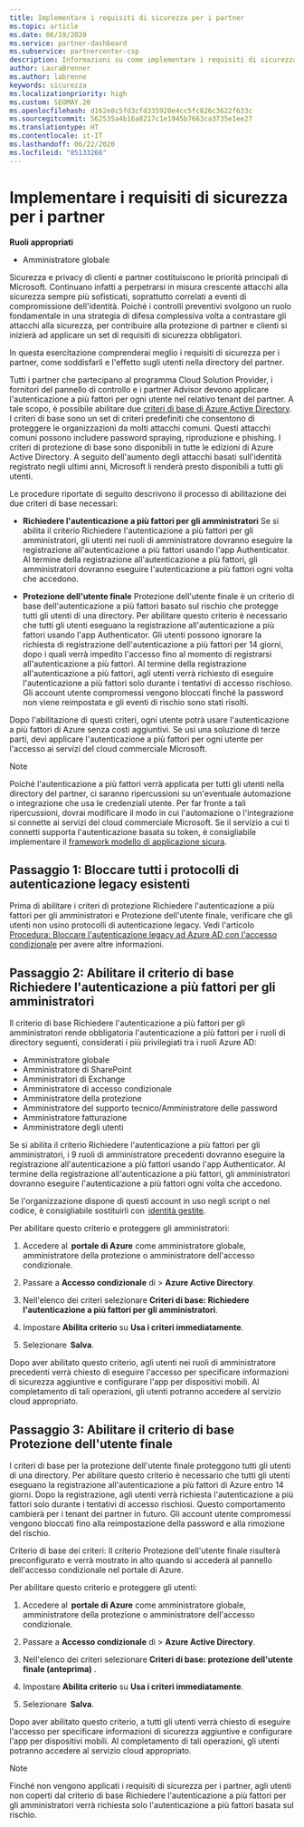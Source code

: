 ```yaml
---
title: Implementare i requisiti di sicurezza per i partner
ms.topic: article
ms.date: 06/19/2020
ms.service: partner-dashboard
ms.subservice: partnercenter-csp
description: Informazioni su come implementare i requisiti di sicurezza necessari per gli utenti
author: LauraBrenner
ms.author: labrenne
keywords: sicurezza
ms.localizationpriority: high
ms.custom: SEOMAY.20
ms.openlocfilehash: d162e8c5fd3cfd335920e4cc5fc826c3622f633c
ms.sourcegitcommit: 562535a4b16a8217c1e1945b7663ca3735e1ee27
ms.translationtype: HT
ms.contentlocale: it-IT
ms.lasthandoff: 06/22/2020
ms.locfileid: "85133266"
---
```

# <a name="implement-the-partner-security-requirements"></a>Implementare i requisiti di sicurezza per i partner

**Ruoli appropriati**

- Amministratore globale

Sicurezza e privacy di clienti e partner costituiscono le priorità principali di Microsoft. Continuano infatti a perpetrarsi in misura crescente attacchi alla sicurezza sempre più sofisticati, soprattutto correlati a eventi di compromissione dell'identità. Poiché i controlli preventivi svolgono un ruolo fondamentale in una strategia di difesa complessiva volta a contrastare gli attacchi alla sicurezza, per contribuire alla protezione di partner e clienti si inizierà ad applicare un set di requisiti di sicurezza obbligatori.

In questa esercitazione comprenderai meglio i requisiti di sicurezza per i partner, come soddisfarli e l'effetto sugli utenti nella directory del partner.

Tutti i partner che partecipano al programma Cloud Solution Provider, i fornitori del pannello di controllo e i partner Advisor devono applicare l'autenticazione a più fattori per ogni utente nel relativo tenant del partner. A tale scopo, è possibile abilitare due [criteri di base di Azure Active Directory](https://docs.microsoft.com/azure/active-directory/conditional-access/concept-baseline-protection). I criteri di base sono un set di criteri predefiniti che consentono di proteggere le organizzazioni da molti attacchi comuni. Questi attacchi comuni possono includere password spraying, riproduzione e phishing. I criteri di protezione di base sono disponibili in tutte le edizioni di Azure Active Directory. A seguito dell'aumento degli attacchi basati sull'identità registrato negli ultimi anni, Microsoft li renderà presto disponibili a tutti gli utenti.

Le procedure riportate di seguito descrivono il processo di abilitazione dei due criteri di base necessari:

- **Richiedere l'autenticazione a più fattori per gli amministratori** Se si abilita il criterio Richiedere l'autenticazione a più fattori per gli amministratori, gli utenti nei ruoli di amministratore dovranno eseguire la registrazione all'autenticazione a più fattori usando l'app Authenticator. Al termine della registrazione all'autenticazione a più fattori, gli amministratori dovranno eseguire l'autenticazione a più fattori ogni volta che accedono.

- **Protezione dell'utente finale** Protezione dell'utente finale è un criterio di base dell'autenticazione a più fattori basato sul rischio che protegge tutti gli utenti di una directory. Per abilitare questo criterio è necessario che tutti gli utenti eseguano la registrazione all'autenticazione a più fattori usando l'app Authenticator. Gli utenti possono ignorare la richiesta di registrazione dell'autenticazione a più fattori per 14 giorni, dopo i quali verrà impedito l'accesso fino al momento di registrarsi all'autenticazione a più fattori. Al termine della registrazione all'autenticazione a più fattori, agli utenti verrà richiesto di eseguire l'autenticazione a più fattori solo durante i tentativi di accesso rischioso. Gli account utente compromessi vengono bloccati finché la password non viene reimpostata e gli eventi di rischio sono stati risolti.

Dopo l'abilitazione di questi criteri, ogni utente potrà usare l'autenticazione a più fattori di Azure senza costi aggiuntivi. Se usi una soluzione di terze parti, devi applicare l'autenticazione a più fattori per ogni utente per l'accesso ai servizi del cloud commerciale Microsoft.

>[!NOTE]
>Poiché l'autenticazione a più fattori verrà applicata per tutti gli utenti nella directory del partner, ci saranno ripercussioni su un'eventuale automazione o integrazione che usa le credenziali utente. Per far fronte a tali ripercussioni, dovrai modificare il modo in cui l'automazione o l'integrazione si connette ai servizi del cloud commerciale Microsoft. Se il servizio a cui ti connetti supporta l'autenticazione basata su token, è consigliabile implementare il [framework modello di applicazione sicura](https://docs.microsoft.com/partner-center/develop/enable-secure-app-model).

## <a name="step-one-block-any-existing-legacy-authentication-protocols"></a>Passaggio 1: Bloccare tutti i protocolli di autenticazione legacy esistenti

Prima di abilitare i criteri di protezione Richiedere l'autenticazione a più fattori per gli amministratori e Protezione dell'utente finale, verificare che gli utenti non usino protocolli di autenticazione legacy. Vedi l'articolo [Procedura: Bloccare l'autenticazione legacy ad Azure AD con l'accesso condizionale](https://docs.microsoft.com/azure/active-directory/conditional-access/concept-baseline-protection#identify-legacy-authentication-use) per avere altre informazioni.

## <a name="step-two-enable-the-require-mfa-for-admins-baseline-policy"></a>Passaggio 2: Abilitare il criterio di base Richiedere l'autenticazione a più fattori per gli amministratori

Il criterio di base Richiedere l'autenticazione a più fattori per gli amministratori rende obbligatoria l'autenticazione a più fattori per i ruoli di directory seguenti, considerati i più privilegiati tra i ruoli Azure AD:

- Amministratore globale
- Amministratore di SharePoint
- Amministratori di Exchange
- Amministratore di accesso condizionale
- Amministratore della protezione
- Amministratore del supporto tecnico/Amministratore delle password
- Amministratore fatturazione
- Amministratore degli utenti

Se si abilita il criterio Richiedere l'autenticazione a più fattori per gli amministratori, i 9 ruoli di amministratore precedenti dovranno eseguire la registrazione all'autenticazione a più fattori usando l'app Authenticator. Al termine della registrazione all'autenticazione a più fattori, gli amministratori dovranno eseguire l'autenticazione a più fattori ogni volta che accedono.

Se l'organizzazione dispone di questi account in uso negli script o nel codice, è consigliabile sostituirli con  [identità gestite](https://docs.microsoft.com/azure/active-directory/managed-identities-azure-resources/overview).

Per abilitare questo criterio e proteggere gli amministratori:

1. Accedere al  **portale di Azure** come amministratore globale, amministratore della protezione o amministratore dell'accesso condizionale. 

2. Passare a **Accesso condizionale** di  > **Azure Active Directory**.

3. Nell'elenco dei criteri selezionare **Criteri di base: Richiedere l'autenticazione a più fattori per gli amministratori**.

4. Impostare **Abilita criterio** su **Usa i criteri immediatamente**.

5. Selezionare  **Salva**.

Dopo aver abilitato questo criterio, agli utenti nei ruoli di amministratore precedenti verrà chiesto di eseguire l'accesso per specificare informazioni di sicurezza aggiuntive e configurare l'app per dispositivi mobili. Al completamento di tali operazioni, gli utenti potranno accedere al servizio cloud appropriato.

## <a name="step-three-enable-the-end-user-protection-baseline-policy"></a>Passaggio 3: Abilitare il criterio di base Protezione dell'utente finale

I criteri di base per la protezione dell'utente finale proteggono tutti gli utenti di una directory. Per abilitare questo criterio è necessario che tutti gli utenti eseguano la registrazione all'autenticazione a più fattori di Azure entro 14 giorni. Dopo la registrazione, agli utenti verrà richiesta l'autenticazione a più fattori solo durante i tentativi di accesso rischiosi. Questo comportamento cambierà per i tenant dei partner in futuro. Gli account utente compromessi vengono bloccati fino alla reimpostazione della password e alla rimozione del rischio.

Criterio di base dei criteri: Il criterio Protezione dell'utente finale risulterà preconfigurato e verrà mostrato in alto quando si accederà al pannello dell'accesso condizionale nel portale di Azure.

Per abilitare questo criterio e proteggere gli utenti:

1. Accedere al  **portale di Azure** come amministratore globale, amministratore della protezione o amministratore dell'accesso condizionale. 

2. Passare a **Accesso condizionale** di  > **Azure Active Directory**.

3. Nell'elenco dei criteri selezionare **Criteri di base: protezione dell'utente finale (anteprima)** .

4. Impostare **Abilita criterio** su **Usa i criteri immediatamente**.

5. Selezionare  **Salva**.

Dopo aver abilitato questo criterio, a tutti gli utenti verrà chiesto di eseguire l'accesso per specificare informazioni di sicurezza aggiuntive e configurare l'app per dispositivi mobili. Al completamento di tali operazioni, gli utenti potranno accedere al servizio cloud appropriato.

>[!NOTE]
>Finché non vengono applicati i requisiti di sicurezza per i partner, agli utenti non coperti dal criterio di base Richiedere l'autenticazione a più fattori per gli amministratori verrà richiesta solo l'autenticazione a più fattori basata sul rischio.